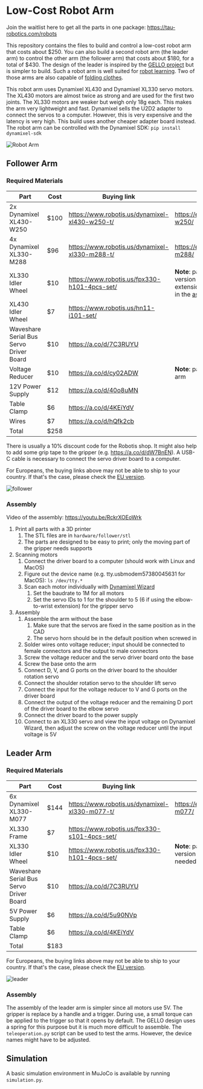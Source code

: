 # Low-Cost Robot Arm
Join the waitlist here to get all the parts in one package: https://tau-robotics.com/robots

This repository contains the files to build and control a low-cost robot arm that costs about $250. You can also build a second robot arm (the leader arm) to control the other arm (the follower arm) that costs about $180, for a total of $430. The design of the leader is inspired by the [GELLO project](https://github.com/wuphilipp/gello_mechanical) but is simpler to build. Such a robot arm is well suited for [robot learning](https://x.com/alexkoch_ai/status/1756500716854841835?s=20). Two of those arms are also capable of [folding clothes](https://x.com/alexkoch_ai/status/1772750496174149708?s=20).

This robot arm uses Dynamixel XL430 and Dynamixel XL330 servo motors. The XL430 motors are almost twice as strong and are used for the first two joints.
The XL330 motors are weaker but weigh only 18g each. This makes the arm very lightweight and fast.
Dynamixel sells the U2D2 adapter to connect the servos to a computer. However, this is very expensive and the latency is very high. This build uses another cheaper adapter board instead.
The robot arm can be controlled with the Dynamixel SDK: ```pip install dynamixel-sdk```

![Robot Arm](./pictures/robot_portait.jpg)

## Follower Arm

### Required Materials

| Part                          | Cost | Buying link                                    | Specs |
|-------------------------------|------|------------------------------------------------| --- |
| 2x Dynamixel XL430-W250       | $100 | https://www.robotis.us/dynamixel-xl430-w250-t/ | https://emanual.robotis.com/docs/en/dxl/x/xl430-w250/ |
| 4x Dynamixel XL330-M288       | $96  | https://www.robotis.us/dynamixel-xl330-m288-t/ | https://emanual.robotis.com/docs/en/dxl/x/xl330-m288/|
| XL330 Idler Wheel             | $10  | https://www.robotis.us/fpx330-h101-4pcs-set/   | **Note**: pack of four; three needed for  longer version pictured above (with elbow-to-wrist extension), two needed for shorter version shown in the [assembly video](https://youtu.be/RckrXOEoWrk)|
| XL430 Idler Wheel             | $7   | https://www.robotis.us/hn11-i101-set/          | |
| Waveshare Serial Bus Servo Driver Board | $10  | https://a.co/d/7C3RUYU                         | |
| Voltage Reducer               | $10   | https://a.co/d/cy02ADW                         | **Note**: pack of six, only one needed per follower arm |
| 12V Power Supply              | $12  | https://a.co/d/40o8uMN                         | |
| Table Clamp                   | $6   | https://a.co/d/4KEiYdV                         | |
| Wires                         | $7   | https://a.co/d/hQfk2cb                         | |
| Total                         | $258 |                                                | |

There is usually a 10% discount code for the Robotis shop. It might also help to add some grip tape to the gripper (e.g. https://a.co/d/dW7BnEN). A USB-C cable is necessary to connect the servo driver board to a computer.

For Europeans, the buying links above may not be able to ship to your country. If that's the case, please check the [EU version](LINKS_EU.md).

![follower](./pictures/follower_arm.png)

### Assembly

Video of the assembly: https://youtu.be/RckrXOEoWrk

1. Print all parts with a 3D printer
   1. The STL files are in `hardware/follower/stl`
   2. The parts are designed to be easy to print; only the moving part of the gripper needs supports
2. Scanning motors
   1. Connect the driver board to a computer (should work with Linux and MacOS)
   2. Figure out the device name (e.g. tty.usbmodem57380045631 for MacOS): ```ls /dev/tty.*```
   3. Scan each motor individually with [Dynamixel Wizard](https://emanual.robotis.com/docs/en/software/dynamixel/dynamixel_wizard2/)
      1. Set the baudrate to 1M for all motors
      2. Set the servo IDs to 1 for the shoulder to 5 (6 if using the elbow-to-wrist extension) for the gripper servo
3. Assembly
   1. Assemble the arm without the base
      1. Make sure that the servos are fixed in the same position as in the CAD
      2. The servo horn should be in the default position when screwed in
   2. Solder wires onto voltage reducer; input should be connected to female connectors and the output to male connectors
   3. Screw the voltage reducer and the servo driver board onto the base
   4. Screw the base onto the arm
   5. Connect D, V, and G ports on the driver board to the shoulder rotation servo
   6. Connect the shoulder rotation servo to the shoulder lift servo
   7. Connect the input for the voltage reducer to V and G ports on the driver board
   8. Connect the output of the voltage reducer and the remaining D port of the driver board to the elbow servo
   9. Connect the driver board to the power supply
   10. Connect to an XL330 servo and view the input voltage on Dynamixel Wizard, then adjust the screw on the voltage reducer until the input voltage is 5V

## Leader Arm

### Required Materials

| Part                          | Cost | Buying link | Specs |
|-------------------------------|------| --- | --- |
| 6x Dynamixel XL330-M077       | $144 |  https://www.robotis.us/dynamixel-xl330-m077-t/ | https://emanual.robotis.com/docs/en/dxl/x/xl330-m077/|
| XL330 Frame | $7   | https://www.robotis.us/fpx330-s101-4pcs-set/ | |
| XL330 Idler Wheel             | $10  | https://www.robotis.us/fpx330-h101-4pcs-set/   | **Note**: pack of four; three needed for longer version (with elbow-to-wrist extension), two needed for shorter version pictured below |
| Waveshare Serial Bus Servo Driver Board | $10  | https://a.co/d/7C3RUYU | |
| 5V Power Supply               | $6   | https://a.co/d/5u90NVp | |
| Table Clamp                   | $6   | https://a.co/d/4KEiYdV | |
| Total                        | $183 | | |

For Europeans, the buying links above may not be able to ship to your country. If that's the case, please check the [EU version](LINKS_EU.md).

![leader](./pictures/leader_arm.png)

### Assembly

The assembly of the leader arm is simpler since all motors use 5V. The gripper is replace by a handle and a trigger. During use, a small torque can be applied to the trigger so that it opens by default. The GELLO design uses a spring for this purpose but it is much more difficult to assemble.
The `teleoperation.py` script can be used to test the arms. However, the device names might have to be adjusted.

## Simulation
A basic simulation environment in MuJoCo is available by running `simulation.py`.

